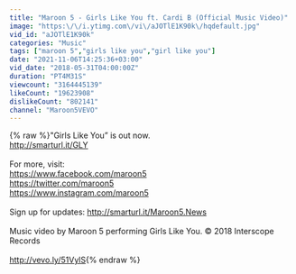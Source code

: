 ```yaml
---
title: "Maroon 5 - Girls Like You ft. Cardi B (Official Music Video)"
image: "https:\/\/i.ytimg.com\/vi\/aJOTlE1K90k\/hqdefault.jpg"
vid_id: "aJOTlE1K90k"
categories: "Music"
tags: ["maroon 5","girls like you","girl like you"]
date: "2021-11-06T14:25:36+03:00"
vid_date: "2018-05-31T04:00:00Z"
duration: "PT4M31S"
viewcount: "3164445139"
likeCount: "19623908"
dislikeCount: "802141"
channel: "Maroon5VEVO"
---
```

{% raw %}&quot;Girls Like You” is out now.<br /><a rel="nofollow" target="blank" href="http://smarturl.it/GLY">http://smarturl.it/GLY</a> <br /><br />For more, visit: <br /><a rel="nofollow" target="blank" href="https://www.facebook.com/maroon5">https://www.facebook.com/maroon5</a> <br /><a rel="nofollow" target="blank" href="https://twitter.com/maroon5">https://twitter.com/maroon5</a> <br /><a rel="nofollow" target="blank" href="https://www.instagram.com/maroon5">https://www.instagram.com/maroon5</a> <br /><br />Sign up for updates: <a rel="nofollow" target="blank" href="http://smarturl.it/Maroon5.News">http://smarturl.it/Maroon5.News</a><br /><br />Music video by Maroon 5 performing Girls Like You. © 2018 Interscope Records<br /><br /><a rel="nofollow" target="blank" href="http://vevo.ly/51VylS">http://vevo.ly/51VylS</a>{% endraw %}
